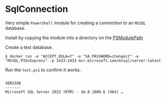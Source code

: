 # SqlConnection

Very simple `PowerShell` module for creating a connection to an `MSSQL` database.

Install by copying the module into a directory on the [PSModulePath](https://learn.microsoft.com/en-us/powershell/module/microsoft.powershell.core/about/about_psmodulepath)

Create a test database.

```
$ docker run -e "ACCEPT_EULA=Y" -e "SA_PASSWORD=changeit" -e "MSSQL_PID=Express" -p 1433:1433 mcr.microsoft.com/mssql/server:latest
```

Run the `test.ps1` to confirm it works.

```

VERSION
-------
Microsoft SQL Server 2022 (RTM) - 16.0.1000.6 (X64) …

```
